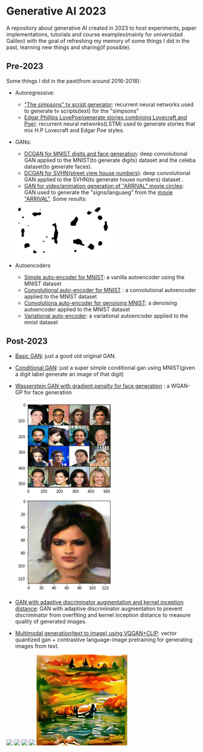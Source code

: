 # Generative AI 2023

A repository about generative AI created in 2023 to host experiments, paper implementations, tutorials and course examples(mainly for universidad Galileo) with the goal of refreshing my memory of some things I did in the past, learning new  things and sharing(if possible). 


## Pre-2023
Some things I did in the past(from around 2016-2018):

* Autoregressive:
	* ["The simpsons"  tv script generator](https://github.com/llealgt/The_simpsons_scripts_writer/blob/master/dlnd_tv_script_generation.ipynb): recurrent neural networks used to generate tv scripts(text) for the "simpsons"
	* [Edgar Phillips LovePoe(generate stories combining Lovecraft and Poe)](https://github.com/llealgt/edgar_philip_love_poe): recurrent neural networks(LSTM) used to generate stories that mix H.P Lovecraft and Edgar Poe styles.
* GANs:
	* [DCGAN for MNIST digits and face generation](https://github.com/llealgt/dcgan_face_generation/blob/master/dlnd_face_generation.ipynb): deep convolutional GAN applied to the MNIST(to generate digits) dataset and the celeba dataset(to generate faces).
	* [DCGAN for SVHN(street view house numbers)](https://github.com/llealgt/DCGAN_SVHN): deep convolutional GAN applied to the SVHN(to generate house numbers) dataset .
	* [GAN for video/animation generation of "ARRIVAL" movie circles](https://github.com/llealgt/MNIST_GAN/blob/master/Video%20Generation%20GAN.ipynb): GAN used to generate the "signs/languaeg" from the [movie "ARRIVAL"](https://youtu.be/tFMo3UJ4B4g?t=95). Some results:

	![](https://github.com/llealgt/MNIST_GAN/blob/master/animation.gif)
	![](https://github.com/llealgt/MNIST_GAN/blob/master/animation1503556347.gif)

* Autoencoders
	* [Simple auto-encoder for MNIST](https://github.com/llealgt/Autoencoders/blob/master/Simple_Autoencoder.ipynb): a vanilla autoencoder using the MNIST dataset
	* [Convolutional auto-encoder for MNIST](https://github.com/llealgt/Autoencoders/blob/master/Convolutional_Autoencoder.ipynb) : a convolutional autoencoder applied to the MNIST dataset
	* [Convolutiona auto-encoder for genoising MNIST](https://github.com/llealgt/Autoencoders/blob/master/Convolutional%20Autoencoder%20For%20Denoising.ipynb): a denoising autoencoder applied to the MNIST dataset
	* [Variational auto-encoder](https://github.com/llealgt/Autoencoders/blob/master/Varational%20Autoencoder.ipynb):  a variational autoencoder applied to the mnist dataset


## Post-2023


* [Basic GAN](https://github.com/llealgt/generative_AI_2023/blob/main/basic_GAN.ipynb): just a good old original GAN.
* [Conditional GAN](https://github.com/llealgt/generative_AI_2023/blob/main/ConditionalGAN.ipynb): just a super simple conditional gan using MNIST(given a digit label generate an image of that digit)
* [Wasserstein GAN with gradient penalty for face generation](https://github.com/llealgt/generative_AI_2023/blob/main/AdvancedGAN(WGAN-GP).ipynb) : a WGAN-GP for face generation

	![](https://github.com/llealgt/generative_AI_2023/blob/main/wgan_output.png?raw=true) 
	![](https://github.com/llealgt/generative_AI_2023/blob/main/wgan_output2.png?raw=true)

* [GAN with adaptive discriminator augmentation and kernel inception distance](https://github.com/llealgt/generative_AI_2023/blob/main/GAN_ADA.ipynb): GAN with adaptive discriminator augmentation to prevent discriminator from overfiting and kernel inception distance to measure quality of generated images.

* [Multimodal generation(text to image) using VQGAN+CLIP](https://github.com/llealgt/generative_AI_2023/blob/main/MultiModalGeneration(VQGAN%2BCLIP).ipynb): vector quantized gan + contrastive language-image pretraining for generating images from text.

![](https://github.com/llealgt/generative_AI_2023/blob/main/output.gif)
![](https://github.com/llealgt/generative_AI_2023/blob/main/output2.gif)
![](https://github.com/llealgt/generative_AI_2023/blob/main/output3.gif)
![](https://github.com/llealgt/generative_AI_2023/blob/main/output4.gif)
![](https://github.com/llealgt/generative_AI_2023/blob/main/output5.gif)